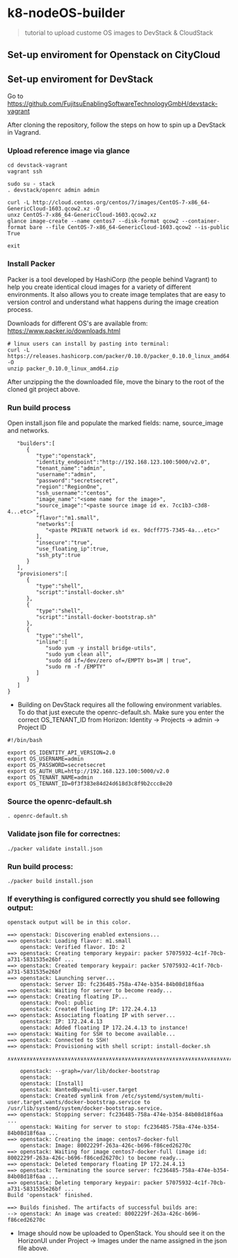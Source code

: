 # k8-nodeOS-builder
> tutorial to upload custome OS images to DevStack & CloudStack

## Set-up enviroment for Openstack on CityCloud

## Set-up enviroment for DevStack
Go to
<https://github.com/FujitsuEnablingSoftwareTechnologyGmbH/devstack-vagrant>

After cloning the repository, follow the steps on how to spin up a DevStack in Vagrand.

### Upload reference image via glance

```
cd devstack-vagrant
vagrant ssh

sudo su - stack
. devstack/openrc admin admin

curl -L http://cloud.centos.org/centos/7/images/CentOS-7-x86_64-GenericCloud-1603.qcow2.xz -O
unxz CentOS-7-x86_64-GenericCloud-1603.qcow2.xz
glance image-create --name centos7 --disk-format qcow2 --container-format bare --file CentOS-7-x86_64-GenericCloud-1603.qcow2 --is-public True

exit
```

### Install Packer
Packer is a tool developed by HashiCorp (the people behind Vagrant) to help you create identical cloud images for a variety of different environments. It also allows you to create image templates that are easy to version control and understand what happens during the image creation process.

Downloads for different OS's are available from: <https://www.packer.io/downloads.html>

```
# linux users can install by pasting into terminal:
curl -L https://releases.hashicorp.com/packer/0.10.0/packer_0.10.0_linux_amd64.zip -O
unzip packer_0.10.0_linux_amd64.zip
```

After unzipping the the downloaded file, move the binary to the root of the cloned git project above.

### Run build process

Open install.json file and populate the marked fields: name, source_image and networks.
```
   "builders":[
      {
         "type":"openstack",
         "identity_endpoint":"http://192.168.123.100:5000/v2.0",
         "tenant_name":"admin",
         "username":"admin",
         "password":"secretsecret",
         "region":"RegionOne",
         "ssh_username":"centos",
         "image_name":"<some name for the image>",
         "source_image":"<paste source image id ex. 7cc1b3-c3d8-4...etc>",
         "flavor":"m1.small",
         "networks":[
            "<paste PRIVATE network id ex. 9dcff775-7345-4a...etc>"
         ],
         "insecure":"true",
         "use_floating_ip":true,
         "ssh_pty":true
      }
   ],
   "provisioners":[
      {
         "type":"shell",
         "script":"install-docker.sh"
      },
      {
         "type":"shell",
         "script":"install-docker-bootstrap.sh"
      },
      {
         "type":"shell",
         "inline":[
            "sudo yum -y install bridge-utils",
            "sudo yum clean all",
            "sudo dd if=/dev/zero of=/EMPTY bs=1M | true",
            "sudo rm -f /EMPTY"
         ]
      }
   ]
}
```

- Building on DevStack requires all the following environment
variables. To do that just execute the openrc-default.sh. 
Make sure you enter the correct OS_TENANT_ID from Horizon: Identity -> Projects -> admin -> Project ID 

```
#!/bin/bash

export OS_IDENTITY_API_VERSION=2.0
export OS_USERNAME=admin
export OS_PASSWORD=secretsecret
export OS_AUTH_URL=http://192.168.123.100:5000/v2.0
export OS_TENANT_NAME=admin
export OS_TENANT_ID=0f3f383e84d24d618d3c8f9b2ccc8e20

```

### Source the openrc-default.sh

```
. openrc-default.sh
```

### Validate json file for correctnes:
```
./packer validate install.json
```

### Run build process:
```
./packer build install.json
```
### If everything is configured correctly you shuld see following output:
```
openstack output will be in this color.

==> openstack: Discovering enabled extensions...
==> openstack: Loading flavor: m1.small
    openstack: Verified flavor. ID: 2
==> openstack: Creating temporary keypair: packer 57075932-4c1f-70cb-a731-5831535e26bf ...
==> openstack: Created temporary keypair: packer 57075932-4c1f-70cb-a731-5831535e26bf
==> openstack: Launching server...
    openstack: Server ID: fc236485-758a-474e-b354-84b08d18f6aa
==> openstack: Waiting for server to become ready...
==> openstack: Creating floating IP...
    openstack: Pool: public
    openstack: Created floating IP: 172.24.4.13
==> openstack: Associating floating IP with server...
    openstack: IP: 172.24.4.13
    openstack: Added floating IP 172.24.4.13 to instance!
==> openstack: Waiting for SSH to become available...
==> openstack: Connected to SSH!
==> openstack: Provisioning with shell script: install-docker.sh

∧∨∧∨∧∨∧∨∧∨∧∨∧∨∧∨∧∨∧∨∧∨∧∨∧∨∧∨∧∨∧∨∧∨∧∨∧∨∧∨∧∨∧∨∧∨∧∨∧∨∧∨∧∨∧∨∧∨∧∨∧∨∧∨∧∨∧∨∧∨∧∨∧∨∧∨∧∨∧∨∧∨∧∨∧∨

    openstack: --graph=/var/lib/docker-bootstrap
    openstack:
    openstack: [Install]
    openstack: WantedBy=multi-user.target
    openstack: Created symlink from /etc/systemd/system/multi-user.target.wants/docker-bootstrap.service to /usr/lib/systemd/system/docker-bootstrap.service.
==> openstack: Stopping server: fc236485-758a-474e-b354-84b08d18f6aa ...
    openstack: Waiting for server to stop: fc236485-758a-474e-b354-84b08d18f6aa ...
==> openstack: Creating the image: centos7-docker-full
    openstack: Image: 8002229f-263a-426c-b696-f86ced26270c
==> openstack: Waiting for image centos7-docker-full (image id: 8002229f-263a-426c-b696-f86ced26270c) to become ready...
==> openstack: Deleted temporary floating IP 172.24.4.13
==> openstack: Terminating the source server: fc236485-758a-474e-b354-84b08d18f6aa ...
==> openstack: Deleting temporary keypair: packer 57075932-4c1f-70cb-a731-5831535e26bf ...
Build 'openstack' finished.

==> Builds finished. The artifacts of successful builds are:
--> openstack: An image was created: 8002229f-263a-426c-b696-f86ced26270c

```

- Image should now be uploaded to OpenStack. You should see it on the HorizonUI under Project -> Images under the name assigned in the json file above.


